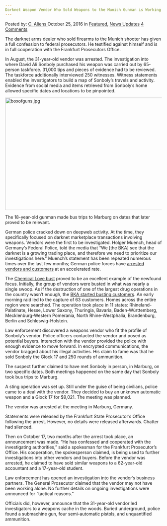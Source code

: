 ```yaml
---
Darknet Weapon Vendor Who Sold Weapons to the Munich Gunman is Working with Police
---
```

<article class="post-listing post-16057 post type-post status-publish format-standard has-post-thumbnail hentry  tag-darknet tag-gunman tag-munich tag-police tag-sold tag-vendor tag-weapon tag-weapons tag-working">
    <div class="post-inner">
        <span>Posted by: <a href="https://www.deepdotweb.com/author/caliens/" title="">C. Aliens </a></span>
    <span>October 25, 2016</span>
    <span>in <a href="https://www.deepdotweb.com/category/deepdot-news/" rel="category tag">Featured</a>, <a href="https://www.deepdotweb.com/category/news-updates/" rel="category tag">News Updates</a></span>
    <span><a href="https://www.deepdotweb.com/2016/10/25/darknet-weapon-vendor-sold-weapons-munich-gunman-working-police/#comments">4 Comments</a></span>
    </p>
    <div class="clear"></div>
    <div class="entry">
    <p>The darknet arms dealer who sold firearms to the Munich shooter has given a full confession to federal prosecutors. He testified against himself and is in full cooperation with the Frankfurt Prosecutors Office.</p>
    <p>In August, the 31-year-old vendor was arrested. The investigation into where David Ali Sonboly purchased his weapon was carried out by 65-person taskforce. 31,000 tips and pieces of evidence had to be reviewed. The taskforce additionally interviewed 250 witnesses. Witness statements enabled the investigators to build a map of Sonboly’s travels and activity. Evidence from social media and items retrieved from Sonboly’s home allowed specific dates and locations to be pinpointed.</p>
    <p><img class="wp-image-16058 aligncenter" src="https://www.deepdotweb.com/wp-content/uploads/2016/10/boxofguns-jpg.jpeg" alt="boxofguns.jpg" width="827" height="362" srcset="https://www.deepdotweb.com/wp-content/uploads/2016/10/boxofguns-jpg.jpeg 992w, https://www.deepdotweb.com/wp-content/uploads/2016/10/boxofguns-jpg-300x131.jpeg 300w" sizes="(max-width: 827px) 100vw, 827px"/></p>
    <p>The 18-year-old gunman made bus trips to Marburg on dates that later proved to be relevant.</p>
    <p>German police cracked down on deepweb activity. At the time, they specifically focused on darknet marketplace transactions involving weapons. Vendors were the first to be investigated. Holger Muench, head of Germany’s Federal Police, told the media that “We [the BKA] see that the darknet is a growing trading place, and therefore we need to prioritize our investigations here.” Muench’s statement has been repeated numerous times over the last few months; German police forces have <a href="https://www.deepdotweb.com/?s=germany">arrested vendors and customers</a> at an accelerated rate.</p>
    <p>The <a href="https://www.deepdotweb.com/2016/05/17/dark-web-vendor-chemical-love-busted-50-kg-drugs-seized/">Chemical Love bust</a> proved to be an excellent example of the newfound focus. Initially, the group of vendors were busted in what was nearly a single swoop. As if the destruction of one of the largest drug operations in the country wasn’t enough, the <a href="https://www.deepdotweb.com/2016/09/12/nationwide-raid-vendor-chemical-loves-customers-germany/">BKA started busting customers</a>. An early morning raid led to the capture of 63 customers. Homes across the entire region were searched. The operation took place in 11 states: Rhineland-Palatinate, Hesse, Lower Saxony, Thuringia, Bavaria, Baden-Württemberg, Mecklenburg-Western Pomerania, North Rhine-Westphalia, Brandenburg, Berlin and Schleswig-Holstein.</p>
    <p>Law enforcement discovered a weapons vendor who fit the profile of Sonboly’s vendor. Police officers contacted the vendor and posed as potential buyers. Interaction with the vendor provided the police with enough evidence to move forward. In encrypted communications, the vendor bragged about his illegal activities. His claim to fame was that he sold Sonboly the Glock 17 and 250 rounds of ammunition.</p>
    <p>The suspect further claimed to have met Sonboly in person, in Marburg, on two specific dates. Both meetings happened on the same day that Sonboly took bus trips to Marburg.</p>
    <p>A sting operation was set up. Still under the guise of being civilians, police came to a deal with the vendor. They decided to buy an unknown automatic weapon and a Glock 17 for $9,021. The meeting was planned.</p>
    <p>The vendor was arrested at the meeting in Marburg, Germany.</p>
    <p>Statements were released by the Frankfurt State Prosecutor&#8217;s Office following the arrest. However, no details were released afterwards. Chatter had silenced.</p>
    <p>Then on October 17, two months after the arrest took place, an announcement was made. &#8220;He has confessed and cooperated with the investigating authorities,&#8221; said a spokesman for the Frankfurt Prosecutor’s Office. His cooperation, the spokesperson claimed, is being used to further investigations into other vendors and buyers. Before the vendor was arrested, he claimed to have sold similar weapons to a 62-year-old accountant and a 17-year-old student.</p>
    <p>Law enforcement has opened an investigation into the vendor’s business partners. The General Prosecutor claimed that the vendor may not have been working alone. No further details on ongoing investigations were announced for “tactical reasons.”</p>
    <p>Officials did, however, announce that the 31-year-old vendor led investigators to a weapons cache in the woods. Buried underground, police found a submachine gun, four semi-automatic pistols, and unquantified ammunition.</p>
    </div>
    <span style="display:none"><a href="https://www.deepdotweb.com/tag/darknet/" rel="tag">darknet</a> <a href="https://www.deepdotweb.com/tag/gunman/" rel="tag">gunman</a> <a href="https://www.deepdotweb.com/tag/munich/" rel="tag">munich</a> <a href="https://www.deepdotweb.com/tag/police/" rel="tag">police</a> <a href="https://www.deepdotweb.com/tag/sold/" rel="tag">sold</a> <a href="https://www.deepdotweb.com/tag/vendor/" rel="tag">vendor</a> <a href="https://www.deepdotweb.com/tag/weapon/" rel="tag">weapon</a> <a href="https://www.deepdotweb.com/tag/weapons/" rel="tag">weapons</a> <a href="https://www.deepdotweb.com/tag/working/" rel="tag">working</a></span> <span style="display:none" class="updated">2016-10-25</span>
    <div style="display:none" class="vcard author" itemprop="author" itemscope itemtype="http://schema.org/Person"><strong class="fn" itemprop="name"><a href="https://www.deepdotweb.com/author/caliens/" title="Posts by C. Aliens" rel="author">C. Aliens</a></strong></div>
    </div>
</article>


